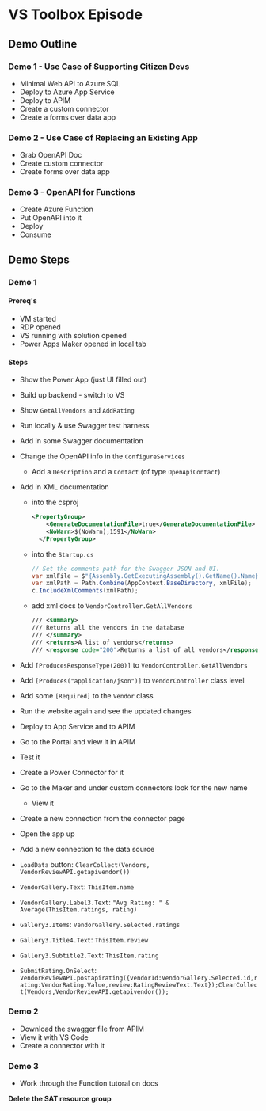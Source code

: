# VS Toolbox Episode

## Demo Outline

### Demo 1 - Use Case of Supporting Citizen Devs

- Minimal Web API to Azure SQL
- Deploy to Azure App Service
- Deploy to APIM
- Create a custom connector
- Create a forms over data app

### Demo 2 - Use Case of Replacing an Existing App

- Grab OpenAPI Doc
- Create custom connector
- Create forms over data app

### Demo 3 - OpenAPI for Functions

- Create Azure Function
- Put OpenAPI into it
- Deploy
- Consume

## Demo Steps

### Demo 1

#### Prereq's

- VM started
- RDP opened
- VS running with solution opened
- Power Apps Maker opened in local tab

#### Steps

- Show the Power App (just UI filled out)
- Build up backend - switch to VS
- Show `GetAllVendors` and `AddRating`
- Run locally & use Swagger test harness
- Add in some Swagger documentation
- Change the OpenAPI info in the `ConfigureServices`
  - Add a `Description` and a `Contact` (of type `OpenApiContact`)
- Add in XML documentation
  - into the csproj
  
    ```xml
    <PropertyGroup>
        <GenerateDocumentationFile>true</GenerateDocumentationFile>
        <NoWarn>$(NoWarn);1591</NoWarn>
      </PropertyGroup>
    ```

  - into the `Startup.cs`
  
    ```csharp
    // Set the comments path for the Swagger JSON and UI.
    var xmlFile = $"{Assembly.GetExecutingAssembly().GetName().Name}.xml";
    var xmlPath = Path.Combine(AppContext.BaseDirectory, xmlFile);
    c.IncludeXmlComments(xmlPath);
    ```

  - add xml docs to `VendorController.GetAllVendors`
  
    ```xml
    /// <summary>
    /// Returns all the vendors in the database
    /// </summary>
    /// <returns>A list of vendors</returns>
    /// <response code="200">Returns a list of all vendors</response>
    ```

- Add `[ProducesResponseType(200)]` to `VendorController.GetAllVendors`
- Add `[Produces("application/json")]` to `VendorController` class level
- Add some `[Required]` to the `Vendor` class
- Run the website again and see the updated changes
- Deploy to App Service and to APIM
- Go to the Portal and view it in APIM
- Test it
- Create a Power Connector for it
- Go to the Maker and under custom connectors look for the new name
  - View it
- Create a new connection from the connector page
- Open the app up
- Add a new connection to the data source
- `LoadData` button: `ClearCollect(Vendors, VendorReviewAPI.getapivendor())`
- `VendorGallery.Text`: `ThisItem.name`
- `VendorGallery.Label3.Text`: `"Avg Rating: " & Average(ThisItem.ratings, rating)`
- `Gallery3.Items`: `VendorGallery.Selected.ratings`
- `Gallery3.Title4.Text`: `ThisItem.review`
- `Gallery3.Subtitle2.Text`: `ThisItem.rating`
- `SubmitRating.OnSelect`: `VendorReviewAPI.postapirating({vendorId:VendorGallery.Selected.id,rating:VendorRating.Value,review:RatingReviewText.Text});ClearCollect(Vendors,VendorReviewAPI.getapivendor());`

### Demo 2

- Download the swagger file from APIM
- View it with VS Code
- Create a connector with it

### Demo 3

- Work through the Function tutoral on docs

**Delete the SAT resource group**
